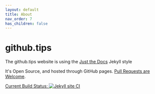 ```yaml
---
layout: default
title: About
nav_order: 7
has_children: false
---
```


# github.tips
The github.tips website is using the [Just the Docs](https://github.com/pmarsceill/just-the-docs) Jekyll style

It's Open Source, and hosted through GitHub pages. [Pull Requests are Welcome](https://github.com/pauliver/github.tips/).

[Current Build Status: ![Jekyll site CI](https://github.com/pauliver/github.tips/workflows/Jekyll%20site%20CI/badge.svg)](https://github.com/pauliver/github.tips/actions?query=workflow%3A%22Jekyll+site+CI%22)
